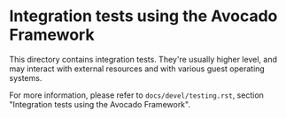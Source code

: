 # Integration tests using the Avocado Framework

This directory contains integration tests. They\'re usually higher
level, and may interact with external resources and with various guest
operating systems.

For more information, please refer to `docs/devel/testing.rst`, section
\"Integration tests using the Avocado Framework\".
